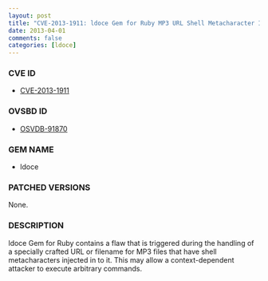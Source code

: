 ```yaml
---
layout: post
title: "CVE-2013-1911: ldoce Gem for Ruby MP3 URL Shell Metacharacter Injection Arbitrary Command Execution"
date: 2013-04-01
comments: false
categories: [ldoce]
---
```



### CVE ID

* [CVE-2013-1911](http://osvdb.org/show/osvdb/91870)



### OVSBD ID

* [OSVDB-91870](http://osvdb.org/show/osvdb/91870)


### GEM NAME

* ldoce


### PATCHED VERSIONS

None.

### DESCRIPTION

ldoce Gem for Ruby contains a flaw that is triggered during the handling of a specially crafted URL or filename for MP3 files that have shell metacharacters injected in to it. This may allow a context-dependent attacker to execute arbitrary commands.
